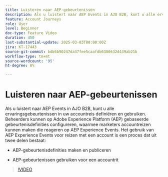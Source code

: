 ```yaml
---
title: Luisteren naar AEP-gebeurtenissen
description: Als u luistert naar AEP Events in AJO B2B, kunt u alle ervaringsgebeurtenissen in uw accountreis definiëren en gebruiken.
feature: Account Journeys
role: User
level: Beginner
doc-type: Feature Video
duration: 450
last-substantial-update: 2025-03-03T00:00:00Z
jira: KT-17443
source-git-commit: bdb6b90247da37fee5caafdb6300632d439ab21b
workflow-type: tm+mt
source-wordcount: '95'
ht-degree: 0%

---
```



# Luisteren naar AEP-gebeurtenissen

Als u luistert naar AEP Events in AJO B2B, kunt u alle ervaringsgebeurtenissen in uw accountreis definiëren en gebruiken. Beheerders kunnen op Adobe Experience Platform (AEP) gebaseerde gebeurtenisdefinities configureren, waarmee marketers accountreizen kunnen maken die reageren op AEP Experience Events. Het gebruik van AEP Experience Events voor reizen met een account is een proces dat uit twee delen bestaat:

* AEP-gebeurtenisdefinities maken en publiceren

* AEP-gebeurtenissen gebruiken voor een accountrit

>[!VIDEO](https://video.tv.adobe.com/v/3448689/?learn=on&enablevpops&captions=dut)
